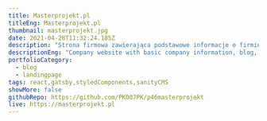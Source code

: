 ```yaml
---
title: Masterprojekt.pl
titleEng: Masterprojekt.pl
thumbnail: masterprojekt.jpg
date: 2021-04-28T11:32:24.185Z
description: "Strona firmowa zawierająca podstawowe informacje o firmie, blog, portfolio. "
descriptionEng: "Company website with basic company information, blog, portfolio. "
portfolioCategory:
  - blog
  - landingpage
tags: react,gatsby,styledComponents,sanityCMS
showMore: false
githubRepo: https://github.com/PK007PK/p46masterprojekt
live: https://masterprojekt.pl
---
```

